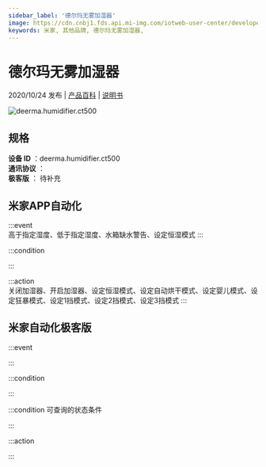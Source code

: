 ```yaml
---
sidebar_label: '德尔玛无雾加湿器'
image: https://cdn.cnbj1.fds.api.mi-img.com/iotweb-user-center/developer_1679071858780gEwwVH7S.png?GalaxyAccessKeyId=AKVGLQWBOVIRQ3XLEW&Expires=9223372036854775807&Signature=K1SfQ3o6Mq3uEItZuNulngiwx5Q=
keywords: 米家, 其他品牌, 德尔玛无雾加湿器, 
---
```

# 德尔玛无雾加湿器

2020/10/24 发布 | [产品百科](https://home.mi.com/webapp/content/baike/product/index.html?model=deerma.humidifier.ct500/) | [说明书](https://home.mi.com/views/introduction.html?model=deerma.humidifier.ct500&region=cn)

![deerma.humidifier.ct500](https://cdn.cnbj1.fds.api.mi-img.com/iotweb-user-center/developer_1679071858780gEwwVH7S.png?GalaxyAccessKeyId=AKVGLQWBOVIRQ3XLEW&Expires=9223372036854775807&Signature=K1SfQ3o6Mq3uEItZuNulngiwx5Q=)

## 规格  
> 
**设备 ID** ：deerma.humidifier.ct500  
**通讯协议** ：  
**极客版**  ： 待补充 


## 米家APP自动化  

:::event  
高于指定湿度、低于指定湿度、水箱缺水警告、设定恒湿模式
:::

:::condition  

:::

:::action   
关闭加湿器、开启加湿器、设定恒湿模式、设定自动烘干模式、设定婴儿模式、设定狂暴模式、设定1挡模式、设定2挡模式、设定3挡模式
:::

## 米家自动化极客版  

:::event  

:::

:::condition  

:::

:::condition 可查询的状态条件  

:::

:::action  

:::

        
